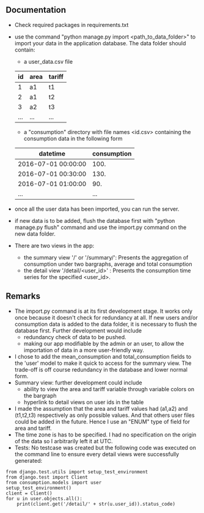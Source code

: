 ## Documentation

* Check required packages in requirements.txt
* use the command "python manage.py import <path_to_data_folder>" to import your data in the application database. The data folder should contain:
	* a user_data.csv file 

	id | area | tariff
	---|------|-------
	1 | a1 | t1
	2 | a1 | t2
	3 | a2 | t3
	... | ... | ...
	
	* a "consumption" directory with file names <id.csv> containing the consumption data in the following form
	
	datetime | consumption
	---------|------------
	2016-07-01 00:00:00 | 100.
	2016-07-01 00:30:00 | 130.
	2016-07-01 01:00:00 | 90.
	... | ...
	
* once all the user data has been imported, you can run the server.
* if new data is to be added, flush the database first with "python manage.py flush" command and use the import.py command on the new data folder.

* There are two views in the app:
	* the summary view '/' or '/summary/': Presents the aggregation of consumption under two bargraphs, average and total consumption
	* the detail view '/detail/<user_id>' : Presents the consumption time series for the specified <user_id>.
	
## Remarks
* The import.py command is at its first development stage. It works only once because it doesn't check for redundancy at all. If new users and/or consumption data is added to the data folder, it is necessary to flush the database first. Further development would include 
	* redundancy check of data to be pushed.
	* making our app modifiable by the admin or an user, to allow the importation of data in a more user-friendly way.
* I chose to add the mean_consumption and total_consumption fields to the 'user' model to make it quick to access for the summary view. The trade-off is off course redundancy in the database and lower normal form.
* Summary view: further development could include
	* ability to view the area and tariff variable through variable colors on the bargraph
	* hyperlink to detail views on user ids in the table
* I made the assumption that the area and tariff values had (a1,a2) and (t1,t2,t3) respectively as only possible values. And that others user files could be added in the future. Hence I use an "ENUM" type of field for area and tariff.
* The time zone is has to be specified. I had no specification on the origin of the data so I arbitrarily left it at UTC.
* Tests: No testcase was created but the following code was executed on the command line to ensure every detail views were successfully generated:
```
from django.test.utils import setup_test_environment
from django.test import Client
from consumption.models import user
setup_test_environment()
client = Client()
for u in user.objects.all():
	print(client.get('/detail/' + str(u.user_id)).status_code)
```
